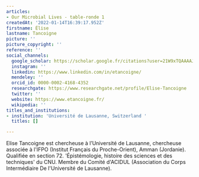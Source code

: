 ```yaml
---
articles:
- Our Microbial Lives - table-ronde 1
createdAt: '2022-01-14T16:39:17.952Z'
firstname: Élise
lastname: Tancoigne
picture: ''
picture_copyright: ''
reference: ''
social_channels:
  google_scholar: https://scholar.google.fr/citations?user=21W9xTQAAAAJ&hl=fr
  instagram: ''
  linkedin: https://www.linkedin.com/in/etancoigne/
  mendeley: ''
  orcid_id: 0000-0002-4168-4352
  researchgate: https://www.researchgate.net/profile/Elise-Tancoigne
  twitter: ''
  website: https://www.etancoigne.fr/
  wikipedia: ''
titles_and_institutions:
- institution: 'Université de Lausanne, Switzerland '
  titles: []

---
```

Elise Tancoigne est chercheuse à l’Université de Lausanne, chercheuse associée à l'IFPO (Institut Français du Proche-Orient), Amman (Jordanie). Qualifiée en section 72. 'Épistémologie, histoire des sciences et des techniques' du CNU. Membre du Comité d'ACIDUL (Association du Corps Intermédiaire De l'Université de Lausanne).